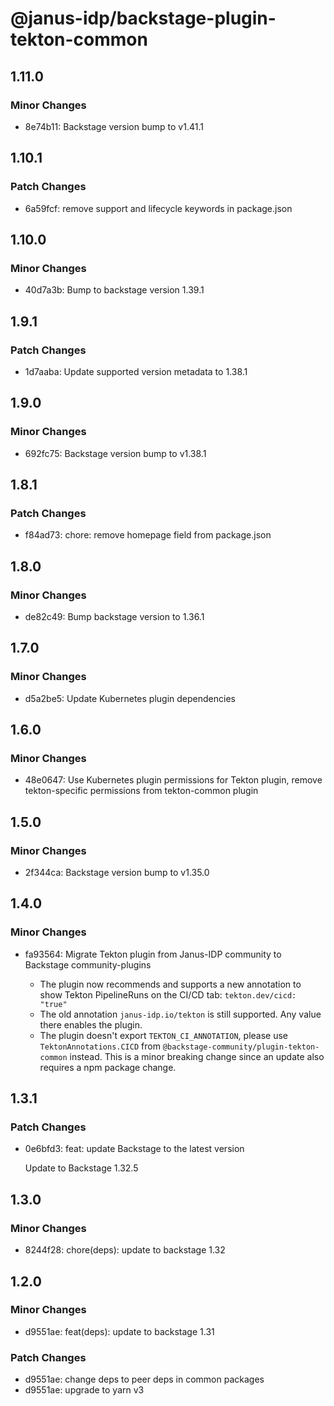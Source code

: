 # @janus-idp/backstage-plugin-tekton-common

## 1.11.0

### Minor Changes

- 8e74b11: Backstage version bump to v1.41.1

## 1.10.1

### Patch Changes

- 6a59fcf: remove support and lifecycle keywords in package.json

## 1.10.0

### Minor Changes

- 40d7a3b: Bump to backstage version 1.39.1

## 1.9.1

### Patch Changes

- 1d7aaba: Update supported version metadata to 1.38.1

## 1.9.0

### Minor Changes

- 692fc75: Backstage version bump to v1.38.1

## 1.8.1

### Patch Changes

- f84ad73: chore: remove homepage field from package.json

## 1.8.0

### Minor Changes

- de82c49: Bump backstage version to 1.36.1

## 1.7.0

### Minor Changes

- d5a2be5: Update Kubernetes plugin dependencies

## 1.6.0

### Minor Changes

- 48e0647: Use Kubernetes plugin permissions for Tekton plugin, remove tekton-specific permissions from tekton-common plugin

## 1.5.0

### Minor Changes

- 2f344ca: Backstage version bump to v1.35.0

## 1.4.0

### Minor Changes

- fa93564: Migrate Tekton plugin from Janus-IDP community to Backstage community-plugins

  - The plugin now recommends and supports a new annotation to show Tekton PipelineRuns on the CI/CD tab: `tekton.dev/cicd: "true"`
  - The old annotation `janus-idp.io/tekton` is still supported. Any value there enables the plugin.
  - The plugin doesn't export `TEKTON_CI_ANNOTATION`, please use `TektonAnnotations.CICD` from `@backstage-community/plugin-tekton-common` instead. This is a minor breaking change since an update also requires a npm package change.

## 1.3.1

### Patch Changes

- 0e6bfd3: feat: update Backstage to the latest version

  Update to Backstage 1.32.5

## 1.3.0

### Minor Changes

- 8244f28: chore(deps): update to backstage 1.32

## 1.2.0

### Minor Changes

- d9551ae: feat(deps): update to backstage 1.31

### Patch Changes

- d9551ae: change deps to peer deps in common packages
- d9551ae: upgrade to yarn v3
